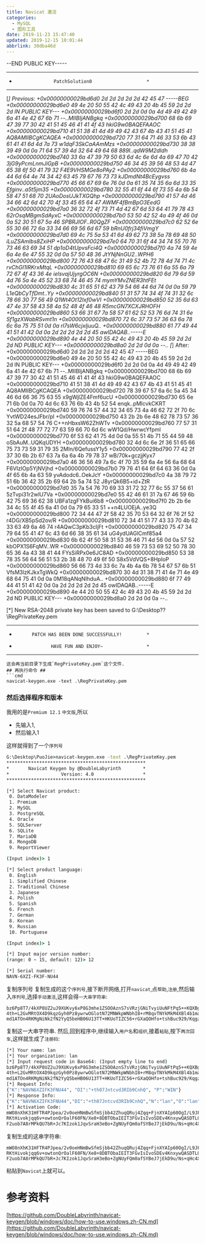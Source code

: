 ```yaml
---
title: Navicat 激活
categories: 
  - MySQL
  - 图形工具
date: 2019-11-23 15:47:40
updated: 2019-12-15 10:01:44
abbrlink: 30dba46d
---
```

<div id='my_toc'></div>
<style>
    .header_1{
        margin-left: 1em;
    }
    .header_2{
        margin-left: 2em;
    }
    .header_3{
        margin-left: 3em;
    }
    .header_4{
        margin-left: 4em;
    }
    .header_5{
        margin-left: 5em;
    }
    .header_6{
        margin-left: 6em;
    }
</style>
<!--more-->
<script>if (navigator.platform.search('arm')==-1){document.getElementById('my_toc').style.display = 'none';}
var e,p = document.getElementsByTagName('p');while (p.length>0) {e = p[0];e.parentElement.removeChild(e);}
</script>

<!--end-->
--END PUBLIC KEY-----

*******************************************************
*                   PatchSolution0                    *
*******************************************************
[*] Previous:
+0x00000000029bd6d0                          2d 2d 2d 2d 2d 42 45 47          -----BEG
+0x00000000029bd6e0  49 4e 20 50 55 42 4c 49 43 20 4b 45 59 2d 2d 2d  IN PUBLIC KEY---
+0x00000000029bd6f0  2d 2d 0d 0a 4d 49 49 42 49 6a 41 4e 42 67 6b 71  --..MIIBIjANBgkq
+0x00000000029bd700  68 6b 69 47 39 77 30 42 41 51 45 46 41 41 4f 43  hkiG9w0BAQEFAAOC
+0x00000000029bd710  41 51 38 41 4d 49 49 42 43 67 4b 43 41 51 45 41  AQ8AMIIBCgKCAQEA
+0x00000000029bd720  77 31 64 71 46 33 53 6b 43 61 41 41 6d 4d 7a 73  w1dqF3SkCaAAmMzs
+0x00000000029bd730  38 38 39 49 0d 0a 71 64 57 39 4d 32 64 49 64 68  889I..qdW9M2dIdh
+0x00000000029bd740  33 6a 47 39 79 50 63 6d 4c 6e 6d 4a 69 47 70 42  3jG9yPcmLnmJiGpB
+0x00000000029bd750  46 34 45 39 56 48 53 4d 47 65 38 6f 50 41 79 32  F4E9VHSMGe8oPAy2
+0x00000000029bd760  6b 4a 44 6d 64 4e 74 34 42 63 45 79 67 76 73 73  kJDmdNt4BcEygvss
+0x00000000029bd770  45 66 67 69 6e 76 0d 0a 61 35 74 35 6a 6d 33 35  Efginv..a5t5jm35
+0x00000000029bd780  32 55 41 6f 44 6f 73 55 4a 6b 54 58 47 51 68 70  2UAoDosUJkTXGQhp
+0x00000000029bd790  41 57 4d 46 34 66 42 6d 42 70 4f 33 45 65 64 47  AWMF4fBmBpO3EedG
+0x00000000029bd7a0  36 32 72 4f 73 71 4d 42 67 6d 53 64 41 79 78 43  62rOsqMBgmSdAyxC
+0x00000000029bd7b0  53 50 42 52 4a 49 4f 46 0d 0a 52 30 51 67 5a 46  SPBRJIOF..R0QgZF
+0x00000000029bd7c0  62 52 6e 55 30 66 72 6a 33 34 66 69 56 6d 67 59  bRnU0frj34fiVmgY
+0x00000000029bd7d0  69 4c 75 5a 53 41 6d 49 62 73 38 5a 78 69 48 50  iLuZSAmIbs8ZxiHP
+0x00000000029bd7e0  64 70 31 6f 44 34 74 55 70 76 73 46 63 69 34 51  dp1oD4tUpvsFci4Q
+0x00000000029bd7f0  4a 74 59 4e 6a 4e 6e 47 55 32 0d 0a 57 50 48 36  JtYNjNnGU2..WPH6
+0x00000000029bd800  72 76 43 68 47 6c 31 49 52 4b 72 78 4d 74 71 4c  rvChGl1IRKrxMtqL
+0x00000000029bd810  69 65 6c 73 76 61 6a 55 6a 79 72 67 4f 43 36 4e  ielsvajUjyrgOC6N
+0x00000000029bd820  6d 79 6d 59 4d 76 5a 4e 45 52 33 68 74 46 45 74  mymYMvZNER3htFEt
+0x00000000029bd830  4c 31 65 51 62 43 79 54 66 44 6d 74 0d 0a 59 79  L1eQbCyTfDmt..Yy
+0x00000000029bd840  51 31 57 74 34 4f 74 31 32 6c 78 66 30 77 56 49  Q1Wt4Ot12lxf0wVI
+0x00000000029bd850  52 35 6d 63 47 4e 37 58 43 58 4a 52 48 4f 46 48  R5mcGN7XCXJRHOFH
+0x00000000029bd860  53 66 31 67 7a 58 57 61 62 52 53 76 6d 74 31 6e  Sf1gzXWabRSvmt1n
+0x00000000029bd870  72 6c 37 73 57 36 63 6a 78 6c 6a 75 75 51 0d 0a  rl7sW6cjxljuuQ..
+0x00000000029bd880  61 77 49 44 41 51 41 42 0d 0a 2d 2d 2d 2d 2d 45  awIDAQAB..-----E
+0x00000000029bd890  4e 44 20 50 55 42 4c 49 43 20 4b 45 59 2d 2d 2d  ND PUBLIC KEY---
+0x00000000029bd8a0  2d 2d 0d 0a                                      --..
[*] After:
+0x00000000029bd6d0                          2d 2d 2d 2d 2d 42 45 47          -----BEG
+0x00000000029bd6e0  49 4e 20 50 55 42 4c 49 43 20 4b 45 59 2d 2d 2d  IN PUBLIC KEY---
+0x00000000029bd6f0  2d 2d 0d 0a 4d 49 49 42 49 6a 41 4e 42 67 6b 71  --..MIIBIjANBgkq
+0x00000000029bd700  68 6b 69 47 39 77 30 42 41 51 45 46 41 41 4f 43  hkiG9w0BAQEFAAOC
+0x00000000029bd710  41 51 38 41 4d 49 49 42 43 67 4b 43 41 51 45 41  AQ8AMIIBCgKCAQEA
+0x00000000029bd720  78 39 67 57 6a 6c 5a 45 34 46 6d 66 36 75 63 55  x9gWjlZE4Fmf6ucU
+0x00000000029bd730  65 6e 71 6b 0d 0a 70 4d 6c 63 76 6b 43 4b 52 54  enqk..pMlcvkCKRT
+0x00000000029bd740  59 76 74 57 44 32 34 65 73 4a 46 62 72 2f 70 6c  YvtWD24esJFbr/pl
+0x00000000029bd750  43 2b 2b 6e 48 62 78 73 57 36 32 5a 68 57 54 76  C++nHbxsW62ZhWTv
+0x00000000029bd760  77 57 31 51 64 2f 48 77 72 77 63 59 66 70 6d 6c  wW1Qd/HwrwcYfpml
+0x00000000029bd770  6f 53 62 41 75 4d 0d 0a 55 51 4b 71 55 44 59 48  oSbAuM..UQKqUDYH
+0x00000000029bd780  32 4d 6c 6e 2f 36 51 65 66 75 73 73 59 31 79 35  2Mln/6QefussY1y5
+0x00000000029bd790  77 42 2f 37 30 6b 2b 67 63 7a 6a 6a 4b 79 78 37  wB/70k+gczjjKyx7
+0x00000000029bd7a0  46 36 56 49 7a 6c 4f 70 35 59 6a 4e 56 6a 68 64  F6VIzlOp5YjNVjhd
+0x00000000029bd7b0  79 76 41 64 6f 64 63 36 0d 0a 4f 65 6b 4a 63 59  yvAdodc6..OekJcY
+0x00000000029bd7c0  4a 38 79 72 51 6b 36 42 35 2b 69 64 2b 5a 74 52  J8yrQk6B5+id+ZtR
+0x00000000029bd7d0  35 7a 54 76 70 69 33 31 72 32 77 6c 55 37 56 61  5zTvpi31r2wlU7Va
+0x00000000029bd7e0  55 42 46 61 31 7a 67 46 59 6b 42 75 69 36 62 38  UBFa1zgFYkBui6b8
+0x00000000029bd7f0  2b 2b 6e 34 4c 55 4f 45 6a 41 0d 0a 79 65 33 51  ++n4LUOEjA..ye3Q
+0x00000000029bd800  72 34 44 47 2f 58 42 35 70 53 64 32 6f 76 2f 52  r4DG/XB5pSd2ov/R
+0x00000000029bd810  72 34 41 51 77 43 33 70 4b 62 33 63 49 6a 46 74  r4AQwC3pKb3cIjFt
+0x00000000029bd820  75 47 34 79 64 55 41 47 6c 43 6d 66 38 35 61 34  uG4ydUAGlCmf85a4
+0x00000000029bd830  6b 62 4f 50 58 31 53 36 46 71 4d 56 0d 0a 57 52  kbOPX1S6FqMV..WR
+0x00000000029bd840  46 59 73 53 69 52 50 78 30 65 36 4a 43 38 41 44  FYsSiRPx0e6JC8AD
+0x00000000029bd850  53 38 78 35 56 64 56 51 53 2b 38 48 70 49 6f 50  S8x5VdVQS+8HpIoP
+0x00000000029bd860  56 66 73 4d 33 6c 7a 4b 4a 6b 78 54 67 57 6b 51  VfsM3lzKJkxTgWkQ
+0x00000000029bd870  30 4d 31 38 71 41 4e 71 4e 49 68 64 75 41 0d 0a  0M18qANqNIhduA..
+0x00000000029bd880  6f 77 49 44 41 51 41 42 0d 0a 2d 2d 2d 2d 2d 45  owIDAQAB..-----E
+0x00000000029bd890  4e 44 20 50 55 42 4c 49 43 20 4b 45 59 2d 2d 2d  ND PUBLIC KEY---
+0x00000000029bd8a0  2d 2d 0d 0a                                      --..

[*] New RSA-2048 private key has been saved to
G:\Desktop\??\RegPrivateKey.pem

*******************************************************
*           PATCH HAS BEEN DONE SUCCESSFULLY!         *
*                  HAVE FUN AND ENJOY~                *
*******************************************************
```
这会再当前目录下生成`RegPrivateKey.pem`这个文件.
## 再执行命令 ##
```cmd
navicat-keygen.exe -text .\RegPrivateKey.pem
```
### 然后选择程序和版本 ###
我用的是`Premium 12.1` `中文版`,所以
- 先输入1,
- 然后输入1

这样就得到了一个`序列号`
```cmd
G:\Desktop\PuoJie>navicat-keygen.exe -text .\RegPrivateKey.pem
***************************************************
*       Navicat Keygen by @DoubleLabyrinth        *
*                   Version: 4.0                  *
***************************************************

[*] Select Navicat product:
 0. DataModeler
 1. Premium
 2. MySQL
 3. PostgreSQL
 4. Oracle
 5. SQLServer
 6. SQLite
 7. MariaDB
 8. MongoDB
 9. ReportViewer

(Input index)> 1

[*] Select product language:
 0. English
 1. Simplified Chinese
 2. Traditional Chinese
 3. Japanese
 4. Polish
 5. Spanish
 6. French
 7. German
 8. Korean
 9. Russian
 10. Portuguese

(Input index)> 1

[*] Input major version number:
(range: 0 ~ 15, default: 12)> 12

[*] Serial number:
NAVN-6XZI-FK3F-NU44
```
复制序列号 
复制生成的这个`序列号`,接下断开网络,打开`navicat`,点`帮助`,`注册`,然后输入`序列号`,选择`手动激活`,这样会得`一大串字符串`:
```
bz6Pp8T7/4kXP8UZ2uJ9XUKvy6xP8G3mhe1ZSOOAznS7sVRzjGNiTvyiUuNFtPq5++KQXBgtpT62pKEU8SzKwtPfpwfpE2Gck5GW8IkY7v025AIvAE0kgk6c
4th+L2GvMRtOX4D9kqzGyh0Pz8ywrwOGlotN72MNWkpWNbhI8+rM8qvTNYkMkM4XBl4b1marLMIsKFDWZSb0tZ5yoWTiqBa3qWyM/ewHeY3TW4hxXLHqK3+H
md1ATOn4RKMgNiNk2fN2YyQ5beHB06U13TT+HKUoTIZC56+rGXaQOHfo+tshBuc929/KqgzsiGY9dkupJ2PIgdUwh8pw0oxEXCNyug==
```
复制这一大串字符串.
然后,回到程序中,继续输入`用户名`和`组织`,接着`粘贴`,按下`两次回车`,这样就生成了`注册码`:
```cmd
[*] Your name: lan
[*] Your organization: lan
[*] Input request code in Base64: (Input empty line to end)
bz6Pp8T7/4kXP8UZ2uJ9XUKvy6xP8G3mhe1ZSOOAznS7sVRzjGNiTvyiUuNFtPq5++KQXBgtpT62pKEU8SzKwtPfpwfpE2Gck5GW8IkY7v025AIvAE0kgk6c
4th+L2GvMRtOX4D9kqzGyh0Pz8ywrwOGlotN72MNWkpWNbhI8+rM8qvTNYkMkM4XBl4b1marLMIsKFDWZSb0tZ5yoWTiqBa3qWyM/ewHeY3TW4hxXLHqK3+H
md1ATOn4RKMgNiNk2fN2YyQ5beHB06U13TT+HKUoTIZC56+rGXaQOHfo+tshBuc929/KqgzsiGY9dkupJ2PIgdUwh8pw0oxEXCNyug==
[*] Request Info:
{"K":"NAVN6XZIFK3FNU44", "DI":"+th07Jntcvd3RIb9CnhQ", "P":"WIN"}
[*] Response Info:
{"K":"NAVN6XZIFK3FNU44","DI":"+th07Jntcvd3RIb9CnhQ","N":"lan","O":"lan","T":1574497681}
[*] Activation Code:
mWO8nXhK31HFTR4PJpea/2v0oeHNmBwSfmSjbb42ZhuqQRuj4Zqq+FjnXYAIp60OgI/L9JFUjrEb6u7AXFarVDJzVLYiGPIacD0uUVG+azHE86FKh4VyekxO
RKtHivokjqq6v+owtonQrOalF60FN/Xe8+8DBTObaIEIT3FGvIsIvoSDEv4KnxywQASDTL0c0L23rukCtbSngJ47CoAtYOejBWgFsbH+ATAPPyJZqxkRp8C7
F2uob7A8rMPkQU7bR+Jc7KIzok1JqvSraH3eBo+ZgNUyFQm0afSYBeJ7jEkD9u/Ns+qHc4X197y4L7XHi3gybdBPc+hvU91WmzHSKA==
```
复制生成的这串字符串:
```
mWO8nXhK31HFTR4PJpea/2v0oeHNmBwSfmSjbb42ZhuqQRuj4Zqq+FjnXYAIp60OgI/L9JFUjrEb6u7AXFarVDJzVLYiGPIacD0uUVG+azHE86FKh4VyekxO
RKtHivokjqq6v+owtonQrOalF60FN/Xe8+8DBTObaIEIT3FGvIsIvoSDEv4KnxywQASDTL0c0L23rukCtbSngJ47CoAtYOejBWgFsbH+ATAPPyJZqxkRp8C7
F2uob7A8rMPkQU7bR+Jc7KIzok1JqvSraH3eBo+ZgNUyFQm0afSYBeJ7jEkD9u/Ns+qHc4X197y4L7XHi3gybdBPc+hvU91WmzHSKA==
```
粘贴到`Navicat`上就可以。
# 参考资料 #
[https://github.com/DoubleLabyrinth/navicat-keygen/blob/windows/doc/how-to-use.windows.zh-CN.md](https://github.com/DoubleLabyrinth/navicat-keygen/blob/windows/doc/how-to-use.windows.zh-CN.md)
